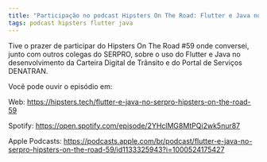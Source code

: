 ```yaml
---
title: "Participação no podcast Hipsters On The Road: Flutter e Java no Serpro"
tags: podcast hipsters flutter java
---
```


Tive o prazer de participar do Hipsters On The Road #59 onde conversei, junto com outros colegas do SERPRO, sobre o uso do Flutter e Java no desenvolvimento da Carteira Digital de Trânsito e do Portal de Serviços DENATRAN.

Você pode ouvir o episódio em:

Web:
https://hipsters.tech/flutter-e-java-no-serpro-hipsters-on-the-road-59

Spotify:
https://open.spotify.com/episode/2YHclMG8MtPQi2wk5nur87

Apple Podcasts:
https://podcasts.apple.com/br/podcast/flutter-e-java-no-serpro-hipsters-on-the-road-59/id1133325943?i=1000524175427

